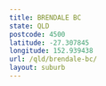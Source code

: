 ```yaml
---
title: BRENDALE BC
state: QLD
postcode: 4500
latitude: -27.307845
longitude: 152.939438
url: /qld/brendale-bc/
layout: suburb
---
```

